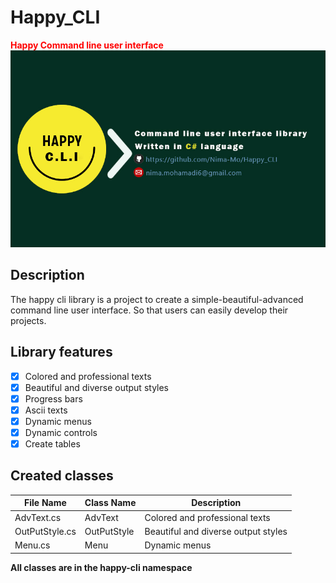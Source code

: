
# Happy_CLI
<b style = "color:red;">Happy Command line user interface</b><br/>
![banner](https://github.com/Nima-Mo/Happy_CLI/blob/master/banner.jpg "happy-cli")
## Description
The happy cli library is a project to create a simple-beautiful-advanced
 command line user interface. So that users can easily develop their projects.
 ## Library features
 - [x] Colored and professional texts
 - [x] Beautiful and diverse output styles
 - [x] Progress bars
 - [x] Ascii texts
 - [x] Dynamic menus
 - [x] Dynamic controls
 - [x] Create tables
 ## Created classes

|File Name|Class Name|Description|
|---------|----------|-----------|
|AdvText.cs|AdvText|Colored and professional texts|
|OutPutStyle.cs|OutPutStyle|Beautiful and diverse output styles|
|Menu.cs|Menu| Dynamic menus


**All classes are in the happy-cli namespace**


